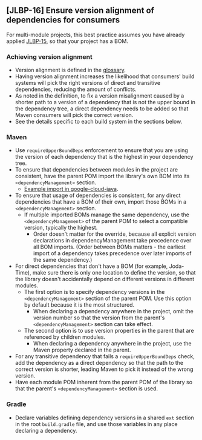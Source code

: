 [JLBP-16] Ensure version alignment of dependencies for consumers
----------------------------------------------------------------

For multi-module projects, this best practice assumes you have already applied
[JLBP-15](JLBP-15.md), so that your project has a BOM.

### Achieving version alignment

- Version alignment is defined in the [glossary](glossary.md).
- Having version alignment increases the likelihood that consumers' build
  systems will pick the right versions of direct and transitive dependencies,
  reducing the amount of conflicts.
- As noted in the definition, to fix a version misalignment caused by a shorter
  path to a version of a dependency that is not the upper bound in the
  dependency tree, a direct dependency needs to be added so that Maven consumers
  will pick the correct version.
- See the details specific to each build system in the sections below.

### Maven

- Use `requireUpperBoundDeps` enforcement to ensure that you are using the
  version of each dependency that is the highest in your dependency tree.
- To ensure that dependencies between modules in the project are consistent,
  have the parent POM import the library's own BOM into its
  `<dependencyManagement>` section.
  - [Example import in google-cloud-java](https://github.com/GoogleCloudPlatform/google-cloud-java/blob/36409f5b1df89609eaef92d09cebea97931339bd/google-cloud-clients/pom.xml#L174).
- To ensure that usage of dependencies is consistent, for any direct
  dependencies that have a BOM of their own, import those BOMs in a
  `<dependencyManagement>` section.
  - If multiple imported BOMs manage the same dependency, use the
    `<dependencyManagement>` of the parent POM to select a compatible version,
    typically the highest.
    - Order doesn't matter for the override, because all explicit version
      declarations in dependencyManagement take precedence over all BOM
      imports. (Order between BOMs matters - the earliest import of a dependency
      takes precedence over later imports of the same dependency.)
- For direct dependencies that don't have a BOM (for example, Joda-Time), make
  sure there is only one location to define the version, so that the library
  doesn't accidentally depend on different versions in different modules.
  - The first option is to specify dependency versions in the
    `<dependencyManagement>` section of the parent POM. Use this option by
    default because it is the most structured.
    - When declaring a dependency anywhere in the project, omit the version
      number so that the version from the parent's `<dependencyManagement>`
      section can take effect.
  - The second option is to use version properties in the parent that are
    referenced by children modules.
    - When declaring a dependency anywhere in the project, use the Maven
      property declared in the parent.
- For any transitive dependency that fails a `requireUpperBoundDeps` check, add
  the dependency as a direct dependency so that the path to the correct version
  is shorter, leading Maven to pick it instead of the wrong version.
- Have each module POM inherent from the parent POM of the library so that the
  parent's `<dependencyManagement>` section is used.

### Gradle

- Declare variables defining dependency versions in a shared `ext` section in
  the root `build.gradle` file, and use those variables in any place declaring a
  dependency.
